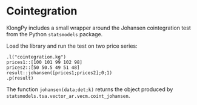 # Cointegration

KlongPy includes a small wrapper around the Johansen cointegration test from the Python `statsmodels` package.

Load the library and run the test on two price series:

```kg
.l("cointegration.kg")
prices1::[100 101 99 102 98]
prices2::[50 50.5 49 51 48]
result::johansen([prices1;prices2];0;1)
.p(result)
```

The function `johansen(data;det;k)` returns the object produced by `statsmodels.tsa.vector_ar.vecm.coint_johansen`.
